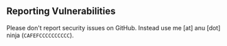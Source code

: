 ## Reporting Vulnerabilities

Please don't report security issues on GitHub. Instead use me [at] anu [dot] ninja (`CAFEFCCCCCCCCCC`).